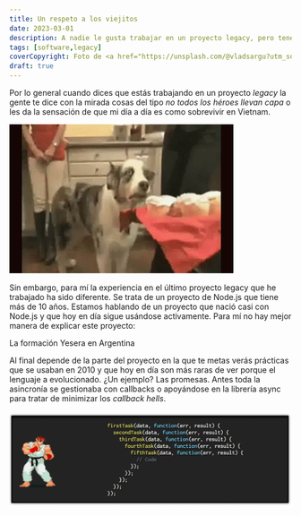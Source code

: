 ```yaml
---
title: Un respeto a los viejitos
date: 2023-03-01
description: A nadie le gusta trabajar en un proyecto legacy, pero tenemos que entender qué conlleva trabajar en un proyecto legacy.
tags: [software,legacy]
coverCopyright: Foto de <a href="https://unsplash.com/@vladsargu?utm_source=unsplash&utm_medium=referral&utm_content=creditCopyText">Vlad Sargu</a> en <a href="https://unsplash.com/es/fotos/ItphH2lGzuI?utm_source=unsplash&utm_medium=referral&utm_content=creditCopyText">Unsplash</a>
draft: true
---
```


Por lo general cuando dices que estás trabajando en un proyecto *legacy* la gente te dice con la mirada cosas del tipo *no todos los héroes llevan capa* o les da la sensación de que mi día a día es como sobrevivir en Vietnam.

![GIF de un perro con estrés post-traumático de Vietnam](/assets/blog/2023/un-respeto-a-los-viejitos/stains-vietnam.gif)

Sin embargo, para mí la experiencia en el último proyecto legacy que he trabajado ha sido diferente. Se trata de un proyecto de Node.js que tiene más de 10 años. Estamos hablando de un proyecto que nació casi con Node.js y que hoy en día sigue usándose activamente. Para mí no hay mejor manera de explicar este proyecto:

<img-caption src="/assets/blog/2023/un-respeto-a-los-viejitos/mountain-strata.jpeg" alt="Una montaña con diferentes estratos">
La formación Yesera en Argentina
</img-caption>

Al final depende de la parte del proyecto en la que te metas verás prácticas que se usaban en 2010 y que hoy en día son más raras de ver porque el lenguaje a evolucionado. ¿Un ejemplo? Las promesas. Antes toda la asincronía se gestionaba con callbacks o apoyándose en la librería async para tratar de minimizar los *callback hells*.

![GIF de Ryu provocando los callback hell con un hadoken](/assets/blog/2023/un-respeto-a-los-viejitos/callback-hadoken.gif)